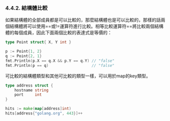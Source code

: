 ### 4.4.2. 結構體比較

如果結構體的全部成員都是可以比較的，那麼結構體也是可以比較的，那樣的話兩個結構體將可以使用==或!=運算符進行比較。相等比較運算符==將比較兩個結構體的每個成員，因此下面兩個比較的表達式是等價的：

```Go
type Point struct{ X, Y int }

p := Point{1, 2}
q := Point{2, 1}
fmt.Println(p.X == q.X && p.Y == q.Y) // "false"
fmt.Println(p == q)                   // "false"
```

可比較的結構體類型和其他可比較的類型一樣，可以用於map的key類型。

```Go
type address struct {
	hostname string
	port     int
}

hits := make(map[address]int)
hits[address{"golang.org", 443}]++
```

